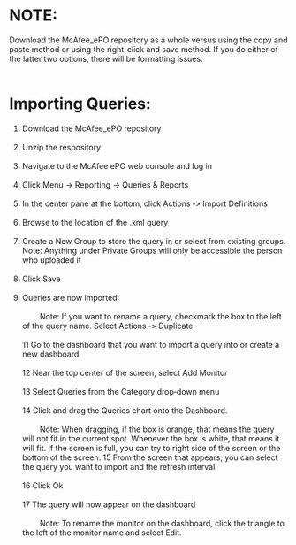 # NOTE:
Download the McAfee_ePO repository as a whole versus using the copy and paste method or using the right-click and save method. If you do either of the latter two options, there will be formatting issues. 
<br><br>

# Importing Queries:
1) Download the McAfee_ePO repository<br><br>
2) Unzip the respository<br><br>
3) Navigate to the McAfee ePO web console and log in<br><br>
4) Click Menu -> Reporting -> Queries & Reports<br><br>
6) In the center pane at the bottom, click Actions ‐> Import Definitions<br><br>
7) Browse to the location of the .xml query<br><br>
8) Create a New Group to store the query in or select from existing groups. Note: Anything under Private Groups will only be accessible the person who uploaded it<br><br>
9) Click Save<br><br>
10) Queries are now imported.<br><br>
&#160;&#160;&#160;&#160;&#160;&#160;&#160;&#160;Note: If you want to rename a query, checkmark the box to the left of the query name. Select Actions ‐> Duplicate.<br><br>
11 Go to the dashboard that you want to import a query into or create a new dashboard<br><br>
12 Near the top center of the screen, select Add Monitor<br><br>
13 Select Queries from the Category drop‐down menu<br><br>
14 Click and drag the Queries chart onto the Dashboard. <br><br>
&#160;&#160;&#160;&#160;&#160;&#160;&#160;&#160;Note: When dragging, if the box is orange, that means the query will not fit in the current spot. Whenever the box is white, that means it will fit. If the screen is full, you can try to right side of the screen or the bottom of the screen.
15 From the screen that appears, you can select the query you want to import and the refresh interval<br><br>
16 Click Ok<br><br>
17 The query will now appear on the dashboard<br><br>
&#160;&#160;&#160;&#160;&#160;&#160;&#160;&#160;Note: To rename the monitor on the dashboard, click the triangle to the left of the monitor name and select Edit.
